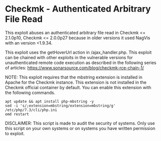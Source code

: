 # Checkmk - Authenticated Arbitrary File Read
This exploit abuses an authenticated arbitrary file read in Checkmk <= 2.1.0p10, Checkmk <= 2.0.0p27 because in older versions it used NagVis with an version <1.9.34. 

This exploit uses the getHoverUrl action in /ajax_handler.php. This exploit can be chained with other exploits in the vulnerable versions for unauthenticated remote code execution as described in the following series of articles: https://www.sonarsource.com/blog/checkmk-rce-chain-1/

NOTE: This exploit requires that the mbstring extension is installed in Apache for the Checkmk instance. This extension is not installed in the Checkmk official container by default. You can enable this extension with the following commands. 
```
apt update && apt install php-mbstring -y
sed -i 's/;extension=mbstring/extension=mbstring/g' /etc/php/7.3/cli/php.ini
omd restart
```

DISCLAIMER: This script is made to audit the security of systems. Only use this script on your own systems or on systems you have written permission to exploit.

